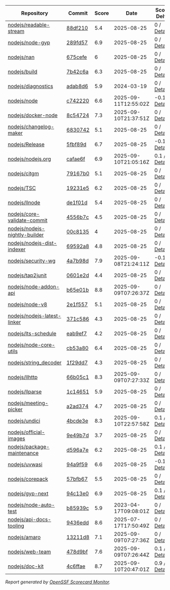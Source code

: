 <!-- OPENSSF-SCORECARD-MONITOR:START -->

| Repository | Commit | Score | Date | Score Delta | Report | StepSecurity |
| -- | -- | -- | -- | -- | -- | -- |
| [nodejs/readable-stream](https://github.com/nodejs/readable-stream) | [88df210](https://github.com/nodejs/readable-stream/commit/88df21041dc26c210fab3e074ab6bb681a604b8e) | 5.4 | 2025-08-25 | 0 / [Details](https://ossf.github.io/scorecard-visualizer/#/projects/github.com/nodejs/readable-stream/compare/88df21041dc26c210fab3e074ab6bb681a604b8e/88df21041dc26c210fab3e074ab6bb681a604b8e) | [View](https://ossf.github.io/scorecard-visualizer/#/projects/github.com/nodejs/readable-stream/commit/88df21041dc26c210fab3e074ab6bb681a604b8e) | [Fix it](https://app.stepsecurity.io/securerepo?repo=nodejs/readable-stream) |
| [nodejs/node-gyp](https://github.com/nodejs/node-gyp) | [289fd57](https://github.com/nodejs/node-gyp/commit/289fd574b2c9da120455a158b54ade326519e071) | 6.9 | 2025-08-25 | 0 / [Details](https://ossf.github.io/scorecard-visualizer/#/projects/github.com/nodejs/node-gyp/compare/b0ee8a04ec2a32282cb9259f142ca622e67a3d36/289fd574b2c9da120455a158b54ade326519e071) | [View](https://ossf.github.io/scorecard-visualizer/#/projects/github.com/nodejs/node-gyp/commit/289fd574b2c9da120455a158b54ade326519e071) | [Fix it](https://app.stepsecurity.io/securerepo?repo=nodejs/node-gyp) |
| [nodejs/nan](https://github.com/nodejs/nan) | [675cefe](https://github.com/nodejs/nan/commit/675cefebca42410733da8a454c8d9391fcebfbc2) | 6 | 2025-08-25 | 0 / [Details](https://ossf.github.io/scorecard-visualizer/#/projects/github.com/nodejs/nan/compare/675cefebca42410733da8a454c8d9391fcebfbc2/675cefebca42410733da8a454c8d9391fcebfbc2) | [View](https://ossf.github.io/scorecard-visualizer/#/projects/github.com/nodejs/nan/commit/675cefebca42410733da8a454c8d9391fcebfbc2) | [Fix it](https://app.stepsecurity.io/securerepo?repo=nodejs/nan) |
| [nodejs/build](https://github.com/nodejs/build) | [7b42c6a](https://github.com/nodejs/build/commit/7b42c6a93ca9102be5f34ebaa64c0908e5cfdc0f) | 6.3 | 2025-08-25 | 0 / [Details](https://ossf.github.io/scorecard-visualizer/#/projects/github.com/nodejs/build/compare/62a7c769f6aee5537efaa40083851af9295f01a8/7b42c6a93ca9102be5f34ebaa64c0908e5cfdc0f) | [View](https://ossf.github.io/scorecard-visualizer/#/projects/github.com/nodejs/build/commit/7b42c6a93ca9102be5f34ebaa64c0908e5cfdc0f) | [Fix it](https://app.stepsecurity.io/securerepo?repo=nodejs/build) |
| [nodejs/diagnostics](https://github.com/nodejs/diagnostics) | [adab8d6](https://github.com/nodejs/diagnostics/commit/adab8d62aca9e47928570c29e7e5908a0f825039) | 5.9 | 2024-03-19 | 0 / [Details](https://ossf.github.io/scorecard-visualizer/#/projects/github.com/nodejs/diagnostics/compare/adab8d62aca9e47928570c29e7e5908a0f825039/adab8d62aca9e47928570c29e7e5908a0f825039) | [View](https://ossf.github.io/scorecard-visualizer/#/projects/github.com/nodejs/diagnostics/commit/adab8d62aca9e47928570c29e7e5908a0f825039) | [Fix it](https://app.stepsecurity.io/securerepo?repo=nodejs/diagnostics) |
| [nodejs/node](https://github.com/nodejs/node) | [c742220](https://github.com/nodejs/node/commit/c742220be9c456485f26fdc4adc458dd97de3326) | 6.6 | 2025-09-11T12:55:02Z | -0.1 / [Details](https://ossf.github.io/scorecard-visualizer/#/projects/github.com/nodejs/node/compare/91f035e5975ad871977f3395664d3162444b3194/c742220be9c456485f26fdc4adc458dd97de3326) | [View](https://ossf.github.io/scorecard-visualizer/#/projects/github.com/nodejs/node/commit/c742220be9c456485f26fdc4adc458dd97de3326) | [Fix it](https://app.stepsecurity.io/securerepo?repo=nodejs/node) |
| [nodejs/docker-node](https://github.com/nodejs/docker-node) | [8c54724](https://github.com/nodejs/docker-node/commit/8c5472481305a77dcb2f6d3346d14af274f36c2e) | 7.3 | 2025-09-10T21:37:51Z | 0 / [Details](https://ossf.github.io/scorecard-visualizer/#/projects/github.com/nodejs/docker-node/compare/b3d8cc15338c545a4328286b2df806b511e2b31b/8c5472481305a77dcb2f6d3346d14af274f36c2e) | [View](https://ossf.github.io/scorecard-visualizer/#/projects/github.com/nodejs/docker-node/commit/8c5472481305a77dcb2f6d3346d14af274f36c2e) | [Fix it](https://app.stepsecurity.io/securerepo?repo=nodejs/docker-node) |
| [nodejs/changelog-maker](https://github.com/nodejs/changelog-maker) | [6830742](https://github.com/nodejs/changelog-maker/commit/6830742332b547989432309bf6a23e4c6d3fd4a1) | 5.1 | 2025-08-25 | 0 / [Details](https://ossf.github.io/scorecard-visualizer/#/projects/github.com/nodejs/changelog-maker/compare/6830742332b547989432309bf6a23e4c6d3fd4a1/6830742332b547989432309bf6a23e4c6d3fd4a1) | [View](https://ossf.github.io/scorecard-visualizer/#/projects/github.com/nodejs/changelog-maker/commit/6830742332b547989432309bf6a23e4c6d3fd4a1) | [Fix it](https://app.stepsecurity.io/securerepo?repo=nodejs/changelog-maker) |
| [nodejs/Release](https://github.com/nodejs/Release) | [5fbf89d](https://github.com/nodejs/Release/commit/5fbf89de51208b5b54ae4440cf512823de2b672e) | 6.7 | 2025-08-25 | -0.1 / [Details](https://ossf.github.io/scorecard-visualizer/#/projects/github.com/nodejs/Release/compare/b882d16765f4ef3d9d86d86726102061175cd3bb/5fbf89de51208b5b54ae4440cf512823de2b672e) | [View](https://ossf.github.io/scorecard-visualizer/#/projects/github.com/nodejs/Release/commit/5fbf89de51208b5b54ae4440cf512823de2b672e) | [Fix it](https://app.stepsecurity.io/securerepo?repo=nodejs/Release) |
| [nodejs/nodejs.org](https://github.com/nodejs/nodejs.org) | [cafae6f](https://github.com/nodejs/nodejs.org/commit/cafae6f8c3c19c6897583ee3842154e1f899fe61) | 6.9 | 2025-09-10T21:05:16Z | 0.1 / [Details](https://ossf.github.io/scorecard-visualizer/#/projects/github.com/nodejs/nodejs.org/compare/ba84686416b9a9582b913cce44f24120df50d033/cafae6f8c3c19c6897583ee3842154e1f899fe61) | [View](https://ossf.github.io/scorecard-visualizer/#/projects/github.com/nodejs/nodejs.org/commit/cafae6f8c3c19c6897583ee3842154e1f899fe61) | [Fix it](https://app.stepsecurity.io/securerepo?repo=nodejs/nodejs.org) |
| [nodejs/citgm](https://github.com/nodejs/citgm) | [79167b0](https://github.com/nodejs/citgm/commit/79167b09c28bb8a81ad824f8c48d8c85a7cac010) | 5.1 | 2025-08-25 | 0 / [Details](https://ossf.github.io/scorecard-visualizer/#/projects/github.com/nodejs/citgm/compare/79167b09c28bb8a81ad824f8c48d8c85a7cac010/79167b09c28bb8a81ad824f8c48d8c85a7cac010) | [View](https://ossf.github.io/scorecard-visualizer/#/projects/github.com/nodejs/citgm/commit/79167b09c28bb8a81ad824f8c48d8c85a7cac010) | [Fix it](https://app.stepsecurity.io/securerepo?repo=nodejs/citgm) |
| [nodejs/TSC](https://github.com/nodejs/TSC) | [19231e5](https://github.com/nodejs/TSC/commit/19231e55dbd777715aa1e7892bcfef649b73fd8e) | 6.2 | 2025-08-25 | 0 / [Details](https://ossf.github.io/scorecard-visualizer/#/projects/github.com/nodejs/TSC/compare/bce05f3237079856ef8fb5e97d819e9a2b08bbcf/19231e55dbd777715aa1e7892bcfef649b73fd8e) | [View](https://ossf.github.io/scorecard-visualizer/#/projects/github.com/nodejs/TSC/commit/19231e55dbd777715aa1e7892bcfef649b73fd8e) | [Fix it](https://app.stepsecurity.io/securerepo?repo=nodejs/TSC) |
| [nodejs/llnode](https://github.com/nodejs/llnode) | [de1f01d](https://github.com/nodejs/llnode/commit/de1f01d70a5c58111dd873d340f898023e4e8fe6) | 5.4 | 2025-08-25 | 0 / [Details](https://ossf.github.io/scorecard-visualizer/#/projects/github.com/nodejs/llnode/compare/de1f01d70a5c58111dd873d340f898023e4e8fe6/de1f01d70a5c58111dd873d340f898023e4e8fe6) | [View](https://ossf.github.io/scorecard-visualizer/#/projects/github.com/nodejs/llnode/commit/de1f01d70a5c58111dd873d340f898023e4e8fe6) | [Fix it](https://app.stepsecurity.io/securerepo?repo=nodejs/llnode) |
| [nodejs/core-validate-commit](https://github.com/nodejs/core-validate-commit) | [4556b7c](https://github.com/nodejs/core-validate-commit/commit/4556b7ced175f8802ef32a0cb1af273e9bab5c24) | 4.5 | 2025-08-25 | 0 / [Details](https://ossf.github.io/scorecard-visualizer/#/projects/github.com/nodejs/core-validate-commit/compare/4556b7ced175f8802ef32a0cb1af273e9bab5c24/4556b7ced175f8802ef32a0cb1af273e9bab5c24) | [View](https://ossf.github.io/scorecard-visualizer/#/projects/github.com/nodejs/core-validate-commit/commit/4556b7ced175f8802ef32a0cb1af273e9bab5c24) | [Fix it](https://app.stepsecurity.io/securerepo?repo=nodejs/core-validate-commit) |
| [nodejs/nodejs-nightly-builder](https://github.com/nodejs/nodejs-nightly-builder) | [00c8135](https://github.com/nodejs/nodejs-nightly-builder/commit/00c8135102b0e272ed1d8950845a5412cc9bc237) | 4 | 2025-08-25 | 0 / [Details](https://ossf.github.io/scorecard-visualizer/#/projects/github.com/nodejs/nodejs-nightly-builder/compare/00c8135102b0e272ed1d8950845a5412cc9bc237/00c8135102b0e272ed1d8950845a5412cc9bc237) | [View](https://ossf.github.io/scorecard-visualizer/#/projects/github.com/nodejs/nodejs-nightly-builder/commit/00c8135102b0e272ed1d8950845a5412cc9bc237) | [Fix it](https://app.stepsecurity.io/securerepo?repo=nodejs/nodejs-nightly-builder) |
| [nodejs/nodejs-dist-indexer](https://github.com/nodejs/nodejs-dist-indexer) | [69592a8](https://github.com/nodejs/nodejs-dist-indexer/commit/69592a87bb42772ac7844b855670da9855fcecb8) | 4.8 | 2025-08-25 | 0 / [Details](https://ossf.github.io/scorecard-visualizer/#/projects/github.com/nodejs/nodejs-dist-indexer/compare/69592a87bb42772ac7844b855670da9855fcecb8/69592a87bb42772ac7844b855670da9855fcecb8) | [View](https://ossf.github.io/scorecard-visualizer/#/projects/github.com/nodejs/nodejs-dist-indexer/commit/69592a87bb42772ac7844b855670da9855fcecb8) | [Fix it](https://app.stepsecurity.io/securerepo?repo=nodejs/nodejs-dist-indexer) |
| [nodejs/security-wg](https://github.com/nodejs/security-wg) | [4a7b98d](https://github.com/nodejs/security-wg/commit/4a7b98d0cb5c26e7253647a949632d792ea4346a) | 7.9 | 2025-09-08T21:24:11Z | -0.1 / [Details](https://ossf.github.io/scorecard-visualizer/#/projects/github.com/nodejs/security-wg/compare/cc80c07860fc94e0edc0565354dbee2149db8650/4a7b98d0cb5c26e7253647a949632d792ea4346a) | [View](https://ossf.github.io/scorecard-visualizer/#/projects/github.com/nodejs/security-wg/commit/4a7b98d0cb5c26e7253647a949632d792ea4346a) | [Fix it](https://app.stepsecurity.io/securerepo?repo=nodejs/security-wg) |
| [nodejs/tap2junit](https://github.com/nodejs/tap2junit) | [0601e2d](https://github.com/nodejs/tap2junit/commit/0601e2df056c9a6625eba78c627eab405d09caa8) | 4.4 | 2025-08-25 | 0 / [Details](https://ossf.github.io/scorecard-visualizer/#/projects/github.com/nodejs/tap2junit/compare/0601e2df056c9a6625eba78c627eab405d09caa8/0601e2df056c9a6625eba78c627eab405d09caa8) | [View](https://ossf.github.io/scorecard-visualizer/#/projects/github.com/nodejs/tap2junit/commit/0601e2df056c9a6625eba78c627eab405d09caa8) | [Fix it](https://app.stepsecurity.io/securerepo?repo=nodejs/tap2junit) |
| [nodejs/node-addon-api](https://github.com/nodejs/node-addon-api) | [b65e01b](https://github.com/nodejs/node-addon-api/commit/b65e01b3ad21865fcdc9120730cea4b8a2330ef3) | 8.8 | 2025-09-09T07:26:37Z | 0 / [Details](https://ossf.github.io/scorecard-visualizer/#/projects/github.com/nodejs/node-addon-api/compare/5fa31a718d87fd805f5d352df1d8d519c3713bb8/b65e01b3ad21865fcdc9120730cea4b8a2330ef3) | [View](https://ossf.github.io/scorecard-visualizer/#/projects/github.com/nodejs/node-addon-api/commit/b65e01b3ad21865fcdc9120730cea4b8a2330ef3) | [Fix it](https://app.stepsecurity.io/securerepo?repo=nodejs/node-addon-api) |
| [nodejs/node-v8](https://github.com/nodejs/node-v8) | [2e1f557](https://github.com/nodejs/node-v8/commit/2e1f557df07e5f89aaad4e0b2f60f1e6c4516251) | 5.1 | 2025-08-25 | 0 / [Details](https://ossf.github.io/scorecard-visualizer/#/projects/github.com/nodejs/node-v8/compare/2e1f557df07e5f89aaad4e0b2f60f1e6c4516251/2e1f557df07e5f89aaad4e0b2f60f1e6c4516251) | [View](https://ossf.github.io/scorecard-visualizer/#/projects/github.com/nodejs/node-v8/commit/2e1f557df07e5f89aaad4e0b2f60f1e6c4516251) | [Fix it](https://app.stepsecurity.io/securerepo?repo=nodejs/node-v8) |
| [nodejs/nodejs-latest-linker](https://github.com/nodejs/nodejs-latest-linker) | [371c586](https://github.com/nodejs/nodejs-latest-linker/commit/371c586c7b245689a97ef6f6757404a80c318f75) | 4.3 | 2025-08-25 | 0 / [Details](https://ossf.github.io/scorecard-visualizer/#/projects/github.com/nodejs/nodejs-latest-linker/compare/371c586c7b245689a97ef6f6757404a80c318f75/371c586c7b245689a97ef6f6757404a80c318f75) | [View](https://ossf.github.io/scorecard-visualizer/#/projects/github.com/nodejs/nodejs-latest-linker/commit/371c586c7b245689a97ef6f6757404a80c318f75) | [Fix it](https://app.stepsecurity.io/securerepo?repo=nodejs/nodejs-latest-linker) |
| [nodejs/lts-schedule](https://github.com/nodejs/lts-schedule) | [eab9ef7](https://github.com/nodejs/lts-schedule/commit/eab9ef75103b4f2741f995d2eb69bb3e0f8ad135) | 4.2 | 2025-08-25 | 0 / [Details](https://ossf.github.io/scorecard-visualizer/#/projects/github.com/nodejs/lts-schedule/compare/eab9ef75103b4f2741f995d2eb69bb3e0f8ad135/eab9ef75103b4f2741f995d2eb69bb3e0f8ad135) | [View](https://ossf.github.io/scorecard-visualizer/#/projects/github.com/nodejs/lts-schedule/commit/eab9ef75103b4f2741f995d2eb69bb3e0f8ad135) | [Fix it](https://app.stepsecurity.io/securerepo?repo=nodejs/lts-schedule) |
| [nodejs/node-core-utils](https://github.com/nodejs/node-core-utils) | [cb53a80](https://github.com/nodejs/node-core-utils/commit/cb53a80306c3335e3bef8ebef73b70df0456c91d) | 6.4 | 2025-08-25 | 0 / [Details](https://ossf.github.io/scorecard-visualizer/#/projects/github.com/nodejs/node-core-utils/compare/ba44c7423e9dd18ef2af774973b656803da96a72/cb53a80306c3335e3bef8ebef73b70df0456c91d) | [View](https://ossf.github.io/scorecard-visualizer/#/projects/github.com/nodejs/node-core-utils/commit/cb53a80306c3335e3bef8ebef73b70df0456c91d) | [Fix it](https://app.stepsecurity.io/securerepo?repo=nodejs/node-core-utils) |
| [nodejs/string_decoder](https://github.com/nodejs/string_decoder) | [1f29dd7](https://github.com/nodejs/string_decoder/commit/1f29dd715a6c829da89e869af7dafc231c20ed9f) | 4.3 | 2025-08-25 | 0 / [Details](https://ossf.github.io/scorecard-visualizer/#/projects/github.com/nodejs/string_decoder/compare/1f29dd715a6c829da89e869af7dafc231c20ed9f/1f29dd715a6c829da89e869af7dafc231c20ed9f) | [View](https://ossf.github.io/scorecard-visualizer/#/projects/github.com/nodejs/string_decoder/commit/1f29dd715a6c829da89e869af7dafc231c20ed9f) | [Fix it](https://app.stepsecurity.io/securerepo?repo=nodejs/string_decoder) |
| [nodejs/llhttp](https://github.com/nodejs/llhttp) | [66b05c1](https://github.com/nodejs/llhttp/commit/66b05c169e8f0824a6c3415cc459446a69000e88) | 8.3 | 2025-09-09T07:27:33Z | 0 / [Details](https://ossf.github.io/scorecard-visualizer/#/projects/github.com/nodejs/llhttp/compare/c331a2f0912c86ff57d5c2eacd7bc5beeb8f2ebc/66b05c169e8f0824a6c3415cc459446a69000e88) | [View](https://ossf.github.io/scorecard-visualizer/#/projects/github.com/nodejs/llhttp/commit/66b05c169e8f0824a6c3415cc459446a69000e88) | [Fix it](https://app.stepsecurity.io/securerepo?repo=nodejs/llhttp) |
| [nodejs/llparse](https://github.com/nodejs/llparse) | [1c14651](https://github.com/nodejs/llparse/commit/1c1465134945630c5b91c847f37b661cb3a617b7) | 5.9 | 2025-08-25 | 0 / [Details](https://ossf.github.io/scorecard-visualizer/#/projects/github.com/nodejs/llparse/compare/1c1465134945630c5b91c847f37b661cb3a617b7/1c1465134945630c5b91c847f37b661cb3a617b7) | [View](https://ossf.github.io/scorecard-visualizer/#/projects/github.com/nodejs/llparse/commit/1c1465134945630c5b91c847f37b661cb3a617b7) | [Fix it](https://app.stepsecurity.io/securerepo?repo=nodejs/llparse) |
| [nodejs/meeting-picker](https://github.com/nodejs/meeting-picker) | [a2ad374](https://github.com/nodejs/meeting-picker/commit/a2ad374b844dffc54986b48c5e9bd53544046e21) | 4.7 | 2025-08-25 | 0 / [Details](https://ossf.github.io/scorecard-visualizer/#/projects/github.com/nodejs/meeting-picker/compare/a2ad374b844dffc54986b48c5e9bd53544046e21/a2ad374b844dffc54986b48c5e9bd53544046e21) | [View](https://ossf.github.io/scorecard-visualizer/#/projects/github.com/nodejs/meeting-picker/commit/a2ad374b844dffc54986b48c5e9bd53544046e21) | [Fix it](https://app.stepsecurity.io/securerepo?repo=nodejs/meeting-picker) |
| [nodejs/undici](https://github.com/nodejs/undici) | [4bcde3e](https://github.com/nodejs/undici/commit/4bcde3e916cb8cd81e5009e32eaf782889ec957b) | 8.3 | 2025-09-10T22:57:58Z | 0.1 / [Details](https://ossf.github.io/scorecard-visualizer/#/projects/github.com/nodejs/undici/compare/4d0b0ab8a39a2dc50c75734750a2bc1a9c91da9a/4bcde3e916cb8cd81e5009e32eaf782889ec957b) | [View](https://ossf.github.io/scorecard-visualizer/#/projects/github.com/nodejs/undici/commit/4bcde3e916cb8cd81e5009e32eaf782889ec957b) | [Fix it](https://app.stepsecurity.io/securerepo?repo=nodejs/undici) |
| [nodejs/official-images](https://github.com/nodejs/official-images) | [9e49b7d](https://github.com/nodejs/official-images/commit/9e49b7d2201238df6457a446a2573cd2fc7fa189) | 3.7 | 2025-08-25 | 0 / [Details](https://ossf.github.io/scorecard-visualizer/#/projects/github.com/nodejs/official-images/compare/9e49b7d2201238df6457a446a2573cd2fc7fa189/9e49b7d2201238df6457a446a2573cd2fc7fa189) | [View](https://ossf.github.io/scorecard-visualizer/#/projects/github.com/nodejs/official-images/commit/9e49b7d2201238df6457a446a2573cd2fc7fa189) | [Fix it](https://app.stepsecurity.io/securerepo?repo=nodejs/official-images) |
| [nodejs/package-maintenance](https://github.com/nodejs/package-maintenance) | [d596a7e](https://github.com/nodejs/package-maintenance/commit/d596a7ee8b6ce4d39a135cc5b1e8ddab011d1825) | 6.2 | 2025-08-25 | 0.1 / [Details](https://ossf.github.io/scorecard-visualizer/#/projects/github.com/nodejs/package-maintenance/compare/d596a7ee8b6ce4d39a135cc5b1e8ddab011d1825/d596a7ee8b6ce4d39a135cc5b1e8ddab011d1825) | [View](https://ossf.github.io/scorecard-visualizer/#/projects/github.com/nodejs/package-maintenance/commit/d596a7ee8b6ce4d39a135cc5b1e8ddab011d1825) | [Fix it](https://app.stepsecurity.io/securerepo?repo=nodejs/package-maintenance) |
| [nodejs/uvwasi](https://github.com/nodejs/uvwasi) | [94a9f59](https://github.com/nodejs/uvwasi/commit/94a9f59482ef1747c65564cb40a9c162e03f1e00) | 6.6 | 2025-08-25 | -0.1 / [Details](https://ossf.github.io/scorecard-visualizer/#/projects/github.com/nodejs/uvwasi/compare/ec28b580a7684a2c319952ff2eb1a5cfc0dea441/94a9f59482ef1747c65564cb40a9c162e03f1e00) | [View](https://ossf.github.io/scorecard-visualizer/#/projects/github.com/nodejs/uvwasi/commit/94a9f59482ef1747c65564cb40a9c162e03f1e00) | [Fix it](https://app.stepsecurity.io/securerepo?repo=nodejs/uvwasi) |
| [nodejs/corepack](https://github.com/nodejs/corepack) | [57bfb67](https://github.com/nodejs/corepack/commit/57bfb67b062ea1b8746b302bcdbf9f8e8438c526) | 5.5 | 2025-08-25 | 0 / [Details](https://ossf.github.io/scorecard-visualizer/#/projects/github.com/nodejs/corepack/compare/57bfb67b062ea1b8746b302bcdbf9f8e8438c526/57bfb67b062ea1b8746b302bcdbf9f8e8438c526) | [View](https://ossf.github.io/scorecard-visualizer/#/projects/github.com/nodejs/corepack/commit/57bfb67b062ea1b8746b302bcdbf9f8e8438c526) | [Fix it](https://app.stepsecurity.io/securerepo?repo=nodejs/corepack) |
| [nodejs/gyp-next](https://github.com/nodejs/gyp-next) | [94c13e0](https://github.com/nodejs/gyp-next/commit/94c13e077944f84dcd62e4861ea565c141af2067) | 6.9 | 2025-08-25 | 0.1 / [Details](https://ossf.github.io/scorecard-visualizer/#/projects/github.com/nodejs/gyp-next/compare/2ea7c2c95140074d7813b92c42617f9eae01b9eb/94c13e077944f84dcd62e4861ea565c141af2067) | [View](https://ossf.github.io/scorecard-visualizer/#/projects/github.com/nodejs/gyp-next/commit/94c13e077944f84dcd62e4861ea565c141af2067) | [Fix it](https://app.stepsecurity.io/securerepo?repo=nodejs/gyp-next) |
| [nodejs/node-auto-test](https://github.com/nodejs/node-auto-test) | [b85939c](https://github.com/nodejs/node-auto-test/commit/b85939c0dc88670c1d3fbed36b5aba01e2c3f4c7) | 5.9 | 2023-04-17T09:08:01Z | 0 / [Details](https://ossf.github.io/scorecard-visualizer/#/projects/github.com/nodejs/node-auto-test/compare/b85939c0dc88670c1d3fbed36b5aba01e2c3f4c7/b85939c0dc88670c1d3fbed36b5aba01e2c3f4c7) | [View](https://ossf.github.io/scorecard-visualizer/#/projects/github.com/nodejs/node-auto-test/commit/b85939c0dc88670c1d3fbed36b5aba01e2c3f4c7) | [Fix it](https://app.stepsecurity.io/securerepo?repo=nodejs/node-auto-test) |
| [nodejs/api-docs-tooling](https://github.com/nodejs/api-docs-tooling) | [9436edd](https://github.com/nodejs/api-docs-tooling/commit/9436edd798f6b7a96765e7154c16131f2153dd53) | 8.6 | 2025-07-17T17:50:49Z | 0 / [Details](https://ossf.github.io/scorecard-visualizer/#/projects/github.com/nodejs/api-docs-tooling/compare/0d6d689bf8458e6ad542352c915dfa4a4b413e32/9436edd798f6b7a96765e7154c16131f2153dd53) | [View](https://ossf.github.io/scorecard-visualizer/#/projects/github.com/nodejs/api-docs-tooling/commit/9436edd798f6b7a96765e7154c16131f2153dd53) | [Fix it](https://app.stepsecurity.io/securerepo?repo=nodejs/api-docs-tooling) |
| [nodejs/amaro](https://github.com/nodejs/amaro) | [13211d8](https://github.com/nodejs/amaro/commit/13211d831d2b22df45ffc4f2726d0832ab88a50c) | 7.1 | 2025-09-09T07:27:36Z | 0 / [Details](https://ossf.github.io/scorecard-visualizer/#/projects/github.com/nodejs/amaro/compare/594f836d15900864e4313f48687321ecd41f9130/13211d831d2b22df45ffc4f2726d0832ab88a50c) | [View](https://ossf.github.io/scorecard-visualizer/#/projects/github.com/nodejs/amaro/commit/13211d831d2b22df45ffc4f2726d0832ab88a50c) | [Fix it](https://app.stepsecurity.io/securerepo?repo=nodejs/amaro) |
| [nodejs/web-team](https://github.com/nodejs/web-team) | [478d9bf](https://github.com/nodejs/web-team/commit/478d9bfd069b871e22df8609ba0bb94fcd2b4ce8) | 7.6 | 2025-09-09T07:26:44Z | 0.1 / [Details](https://ossf.github.io/scorecard-visualizer/#/projects/github.com/nodejs/web-team/compare/74cbb4801de8068e1908b718c95f139a3f95726a/478d9bfd069b871e22df8609ba0bb94fcd2b4ce8) | [View](https://ossf.github.io/scorecard-visualizer/#/projects/github.com/nodejs/web-team/commit/478d9bfd069b871e22df8609ba0bb94fcd2b4ce8) | [Fix it](https://app.stepsecurity.io/securerepo?repo=nodejs/web-team) |
| [nodejs/doc-kit](https://github.com/nodejs/doc-kit) | [4c6ffae](https://github.com/nodejs/doc-kit/commit/4c6ffae6e9c4c5ed6193324ecce4fab524ce8dbe) | 8.7 | 2025-09-10T20:47:01Z | 0.9 / [Details](https://ossf.github.io/scorecard-visualizer/#/projects/github.com/nodejs/doc-kit/compare/a16716103ead462126107c0a41e0fafa0fc14560/4c6ffae6e9c4c5ed6193324ecce4fab524ce8dbe) | [View](https://ossf.github.io/scorecard-visualizer/#/projects/github.com/nodejs/doc-kit/commit/4c6ffae6e9c4c5ed6193324ecce4fab524ce8dbe) | [Fix it](https://app.stepsecurity.io/securerepo?repo=nodejs/doc-kit) |

_Report generated by [OpenSSF Scorecard Monitor](https://github.com/ossf/scorecard-monitor)._

<!-- OPENSSF-SCORECARD-MONITOR:END -->